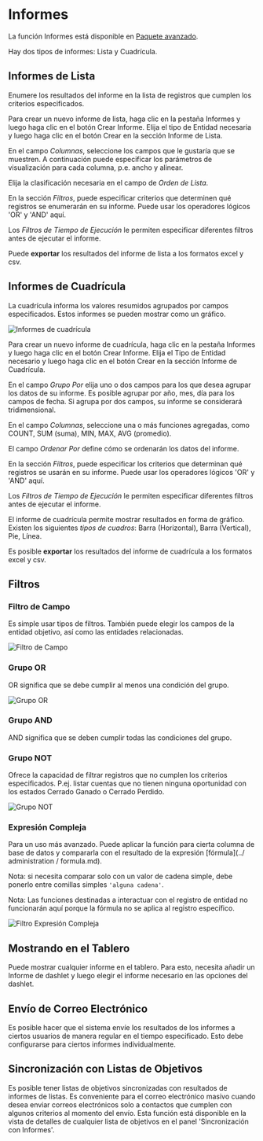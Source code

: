 # Informes

La función Informes está disponible en [Paquete avanzado](https://www.espocrm.com/extensions/advanced-pack/).

Hay dos tipos de informes: Lista y Cuadrícula.

## Informes de Lista

Enumere los resultados del informe en la lista de registros que cumplen los criterios especificados.

Para crear un nuevo informe de lista, haga clic en la pestaña Informes y luego haga clic en el botón Crear Informe. Elija el tipo de Entidad necesaria y luego haga clic en el botón Crear en la sección Informe de Lista.

En el campo _Columnas_, seleccione los campos que le gustaría que se muestren. A continuación puede especificar los parámetros de visualización para cada columna, p.e. ancho y alinear.

Elija la clasificación necesaria en el campo de _Orden de Lista_.

En la sección _Filtros_, puede especificar criterios que determinen qué registros se enumerarán en su informe. Puede usar los operadores lógicos 'OR' y 'AND' aquí.

Los _Filtros de Tiempo de Ejecución_ le permiten especificar diferentes filtros antes de ejecutar el informe.

Puede __exportar__ los resultados del informe de lista a los formatos excel y csv.

## Informes de Cuadrícula

La cuadrícula informa los valores resumidos agrupados por campos especificados. Estos informes se pueden mostrar como un gráfico.

![Informes de cuadrícula](https://github.com/espocrm/documentation/raw/master/_static/images/user-guide/reports/grid.png)

Para crear un nuevo informe de cuadrícula, haga clic en la pestaña Informes y luego haga clic en el botón Crear Informe. Elija el Tipo de Entidad necesario y luego haga clic en el botón Crear en la sección Informe de Cuadrícula.

En el campo _Grupo Por_ elija uno o dos campos para los que desea agrupar los datos de su informe. Es posible agrupar por año, mes, día para los campos de fecha. Si agrupa por dos campos, su informe se considerará tridimensional.

En el campo _Columnas_, seleccione una o más funciones agregadas, como COUNT, SUM (suma), MIN, MAX, AVG (promedio).

El campo _Ordenar Por_ define cómo se ordenarán los datos del informe.

En la sección _Filtros_, puede especificar los criterios que determinan qué registros se usarán en su informe. Puede usar los operadores lógicos 'OR' y 'AND' aquí.

Los _Filtros de Tiempo de Ejecución_ le permiten especificar diferentes filtros antes de ejecutar el informe.

El informe de cuadrícula permite mostrar resultados en forma de gráfico. Existen los siguientes _tipos de cuadros_: Barra (Horizontal), Barra (Vertical), Pie, Línea.

Es posible __exportar__ los resultados del informe de cuadrícula a los formatos excel y csv.

## Filtros

### Filtro de Campo

Es simple usar tipos de filtros. También puede elegir los campos de la entidad objetivo, así como las entidades relacionadas.

![Filtro de Campo](https://github.com/espocrm/documentation/raw/master/_static/images/user-guide/reports/filter-field.png)


### Grupo OR

OR significa que se debe cumplir al menos una condición del grupo.

![Grupo OR](https://github.com/espocrm/documentation/raw/master/_static/images/user-guide/reports/filter-or.png)

### Grupo AND

AND significa que se deben cumplir todas las condiciones del grupo.

### Grupo NOT

Ofrece la capacidad de filtrar registros que no cumplen los criterios especificados. P.ej. listar cuentas que no tienen ninguna oportunidad con los estados Cerrado Ganado o Cerrado Perdido.

![Grupo NOT](https://github.com/espocrm/documentation/raw/master/_static/images/user-guide/reports/filter-not.png)

### Expresión Compleja

Para un uso más avanzado. Puede aplicar la función para cierta columna de base de datos y compararla con el resultado de la expresión [fórmula](../ administration / formula.md).

Nota: si necesita comparar solo con un valor de cadena simple, debe ponerlo entre comillas simples `'alguna cadena'`.

Nota: Las funciones destinadas a interactuar con el registro de entidad no funcionarán aquí porque la fórmula no se aplica al registro específico.

![Filtro Expresión Compleja](https://github.com/espocrm/documentation/raw/master/_static/images/user-guide/reports/filter-complex.png)

## Mostrando en el Tablero

Puede mostrar cualquier informe en el tablero. Para esto, necesita añadir un Informe de dashlet y luego elegir el informe necesario en las opciones del dashlet.

## Envío de Correo Electrónico

Es posible hacer que el sistema envíe los resultados de los informes a ciertos usuarios de manera regular en el tiempo especificado. Esto debe configurarse para ciertos informes individualmente.

## Sincronización con Listas de Objetivos

Es posible tener listas de objetivos sincronizadas con resultados de informes de listas. Es conveniente para el correo electrónico masivo cuando desea enviar correos electrónicos solo a contactos que cumplen con algunos criterios al momento del envío. Esta función está disponible en la vista de detalles de cualquier lista de objetivos en el panel 'Sincronización con Informes'.
